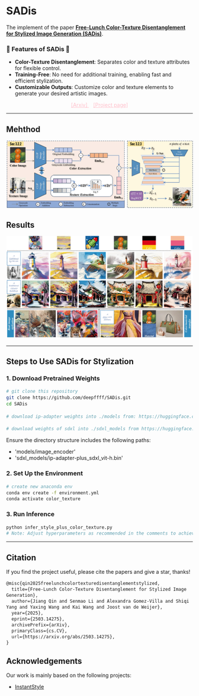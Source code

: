 <!--
 * @Description: Free-Lunch Color-Texture Disentanglement for Stylized Image Generation (SADis)
 * @Date: 2025-03-21 13:34:33
 * @LastEditTime: 2025-06-03 18:53:50
 * @FilePath: \SADis\README.md
-->

# SADis
The implement of the paper **[Free-Lunch Color-Texture Disentanglement for Stylized Image Generation (SADis)](https://arxiv.org/pdf/2503.14275)**. 

### 🚀 Features of SADis 🎉
- **Color-Texture Disentanglement**: Separates color and texture attributes for flexible control.
- **Training-Free**: No need for additional training, enabling fast and efficient stylization.
- **Customizable Outputs**: Customize color and texture elements to generate your desired artistic images.


<div align="center">
    <a href="https://arxiv.org/abs/2503.14275" target="_blank" style="color: pink;">[Arxiv]  </a>&nbsp;&nbsp
    <a href="https://deepffff.github.io/sadis.github.io/" target="_blank" style="color: pink;">[Project page]</a>
</div>



---

## Mehthod
![Framework](/docs/framework.jpg)


## Results
![Visualization Results](/docs/vis_results7-1.jpg)

---

## Steps to Use SADis for Stylization

### **1. Download Pretrained Weights**
```bash
# git clone this repository
git clone https://github.com/deepffff/SADis.git
cd SADis

# download ip-adapter weights into ./models from: https://huggingface.co/h94/IP-Adapter/tree/main/models

# download weights of sdxl into ./sdxl_models from https://huggingface.co/h94/IP-Adapter/tree/main/sdxl_models
```

Ensure the directory structure includes the following paths:
- 'models/image_encoder'
- 'sdxl_models/ip-adapter-plus_sdxl_vit-h.bin'



### **2. Set Up the Environment**
```bash
# create new anaconda env
conda env create -f environment.yml
conda activate color_texture
```


### **3. Run Inference**
```bash
python infer_style_plus_color_texture.py
# Note: Adjust hyperparameters as recommended in the comments to achieve better performance.
```




---


## Citation
If you find the project useful, please cite the papers and give a star, thanks!



```
@misc{qin2025freelunchcolortexturedisentanglementstylized,
  title={Free-Lunch Color-Texture Disentanglement for Stylized Image Generation}, 
  author={Jiang Qin and Senmao Li and Alexandra Gomez-Villa and Shiqi Yang and Yaxing Wang and Kai Wang and Joost van de Weijer},
  year={2025},
  eprint={2503.14275},
  archivePrefix={arXiv},
  primaryClass={cs.CV},
  url={https://arxiv.org/abs/2503.14275}, 
}
```


## Acknowledgements
Our work is mainly based on the following projects:
- [InstantStyle](https://github.com/instantX-research/InstantStyle.git)
